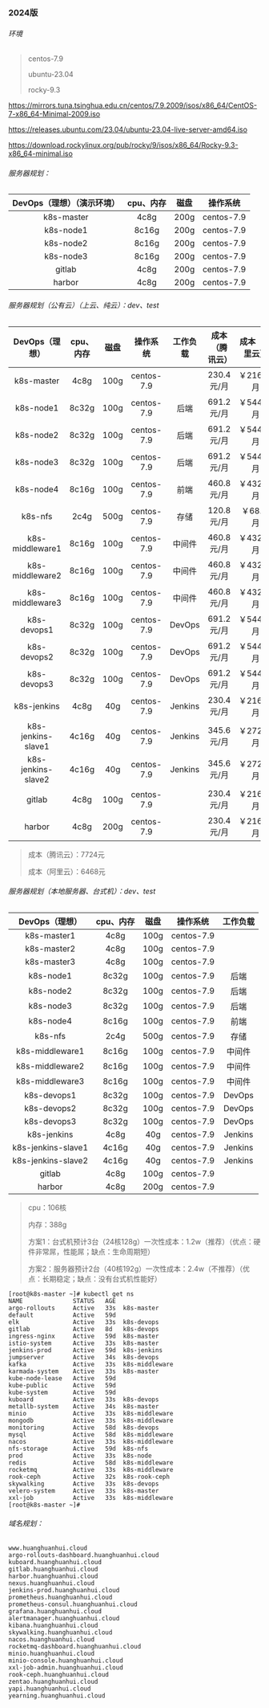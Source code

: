### 2024版

###### 环境

> centos-7.9
>
> ubuntu-23.04
>
> rocky-9.3

https://mirrors.tuna.tsinghua.edu.cn/centos/7.9.2009/isos/x86_64/CentOS-7-x86_64-Minimal-2009.iso

https://releases.ubuntu.com/23.04/ubuntu-23.04-live-server-amd64.iso

https://download.rockylinux.org/pub/rocky/9/isos/x86_64/Rocky-9.3-x86_64-minimal.iso

###### 服务器规划：

| DevOps（理想）（演示环境） | cpu、内存 | 磁盘 |  操作系统  |
| :------------------------: | :-------: | :--: | :--------: |
|         k8s-master         |   4c8g    | 200g | centos-7.9 |
|         k8s-node1          |   8c16g   | 200g | centos-7.9 |
|         k8s-node2          |   8c16g   | 200g | centos-7.9 |
|         k8s-node3          |   8c16g   | 200g | centos-7.9 |
|           gitlab           |   4c8g    | 200g | centos-7.9 |
|           harbor           |   4c8g    | 200g | centos-7.9 |

###### 服务器规划（公有云）（上云、纯云）：dev、test

|   DevOps（理想）   | cpu、内存 | 磁盘 |  操作系统  | 工作负载 | 成本（腾讯云） | 成本（阿里云） |
| :----------------: | :-------: | :--: | :--------: | :------: | :------------: | :------------: |
|     k8s-master     |   4c8g    | 100g | centos-7.9 |          |   230.4元/月   |   ￥216.0/月   |
|     k8s-node1      |   8c32g   | 100g | centos-7.9 |   后端   |   691.2元/月   |   ￥544.0/月   |
|     k8s-node2      |   8c32g   | 100g | centos-7.9 |   后端   |   691.2元/月   |   ￥544.0/月   |
|     k8s-node3      |   8c32g   | 100g | centos-7.9 |   后端   |   691.2元/月   |   ￥544.0/月   |
|     k8s-node4      |   8c16g   | 100g | centos-7.9 |   前端   |   460.8元/月   |   ￥432.0/月   |
|      k8s-nfs       |   2c4g    | 500g | centos-7.9 |   存储   |   120.8元/月   |   ￥68.0/月    |
|  k8s-middleware1   |   8c16g   | 100g | centos-7.9 |  中间件  |   460.8元/月   |   ￥432.0/月   |
|  k8s-middleware2   |   8c16g   | 100g | centos-7.9 |  中间件  |   460.8元/月   |   ￥432.0/月   |
|  k8s-middleware3   |   8c16g   | 100g | centos-7.9 |  中间件  |   460.8元/月   |   ￥432.0/月   |
|    k8s-devops1     |   8c32g   | 100g | centos-7.9 |  DevOps  |   691.2元/月   |   ￥544.0/月   |
|    k8s-devops2     |   8c32g   | 100g | centos-7.9 |  DevOps  |   691.2元/月   |   ￥544.0/月   |
|    k8s-devops3     |   8c32g   | 100g | centos-7.9 |  DevOps  |   691.2元/月   |   ￥544.0/月   |
|    k8s-jenkins     |   4c8g    | 40g  | centos-7.9 | Jenkins  |   230.4元/月   |   ￥216.0/月   |
| k8s-jenkins-slave1 |   4c16g   | 40g  | centos-7.9 | Jenkins  |   345.6元/月   |   ￥272.0/月   |
| k8s-jenkins-slave2 |   4c16g   | 40g  | centos-7.9 | Jenkins  |   345.6元/月   |   ￥272.0/月   |
|       gitlab       |   4c8g    | 100g | centos-7.9 |          |   230.4元/月   |   ￥216.0/月   |
|       harbor       |   4c8g    | 200g | centos-7.9 |          |   230.4元/月   |   ￥216.0/月   |

> 成本（腾讯云）：7724元
>
> 成本（阿里云）：6468元

###### 服务器规划（本地服务器、台式机）：dev、test

|   DevOps（理想）   | cpu、内存 | 磁盘 |  操作系统  | 工作负载 |
| :----------------: | :-------: | :--: | :--------: | :------: |
|    k8s-master1     |   4c8g    | 100g | centos-7.9 |          |
|    k8s-master2     |   4c8g    | 100g | centos-7.9 |          |
|    k8s-master3     |   4c8g    | 100g | centos-7.9 |          |
|     k8s-node1      |   8c32g   | 100g | centos-7.9 |   后端   |
|     k8s-node2      |   8c32g   | 100g | centos-7.9 |   后端   |
|     k8s-node3      |   8c32g   | 100g | centos-7.9 |   后端   |
|     k8s-node4      |   8c16g   | 100g | centos-7.9 |   前端   |
|      k8s-nfs       |   2c4g    | 500g | centos-7.9 |   存储   |
|  k8s-middleware1   |   8c16g   | 100g | centos-7.9 |  中间件  |
|  k8s-middleware2   |   8c16g   | 100g | centos-7.9 |  中间件  |
|  k8s-middleware3   |   8c16g   | 100g | centos-7.9 |  中间件  |
|    k8s-devops1     |   8c32g   | 100g | centos-7.9 |  DevOps  |
|    k8s-devops2     |   8c32g   | 100g | centos-7.9 |  DevOps  |
|    k8s-devops3     |   8c32g   | 100g | centos-7.9 |  DevOps  |
|    k8s-jenkins     |   4c8g    | 40g  | centos-7.9 | Jenkins  |
| k8s-jenkins-slave1 |   4c16g   | 40g  | centos-7.9 | Jenkins  |
| k8s-jenkins-slave2 |   4c16g   | 40g  | centos-7.9 | Jenkins  |
|       gitlab       |   4c8g    | 100g | centos-7.9 |          |
|       harbor       |   4c8g    | 200g | centos-7.9 |          |

> cpu：106核
>
> 内存：388g
>
> 方案1：台式机预计3台（24核128g）一次性成本：1.2w（推荐）（优点：硬件非常屌，性能屌；缺点：生命周期短）
>
> 方案2：服务器预计2台（40核192g）一次性成本：2.4w（不推荐）（优点：长期稳定；缺点：没有台式机性能好）

```shell
[root@k8s-master ~]# kubectl get ns
NAME              STATUS   AGE
argo-rollouts     Active   33s	k8s-master
default           Active   59d
elk               Active   33s	k8s-devops
gitlab            Active   8d	k8s-devops
ingress-nginx     Active   59d	k8s-master
istio-system      Active   33s	k8s-master
jenkins-prod      Active   59d	k8s-jenkins
jumpserver        Active   34s  k8s-devops
kafka             Active   33s	k8s-middleware
karmada-system    Active   33s	k8s-master
kube-node-lease   Active   59d
kube-public       Active   59d
kube-system       Active   59d
kuboard           Active   33s	k8s-devops
metallb-system    Active   34s	k8s-master
minio             Active   33s	k8s-middleware
mongodb           Active   33s	k8s-middleware
monitoring        Active   58d	k8s-devops
mysql             Active   58d	k8s-middleware
nacos             Active   33s	k8s-middleware
nfs-storage       Active   59d	k8s-nfs
prod              Active   33s	k8s-node
redis             Active   58d	k8s-middleware
rocketmq          Active   33s	k8s-middleware
rook-ceph         Active   32s	k8s-rook-ceph
skywalking        Active   33s	k8s-devops
velero-system     Active   33s	k8s-master
xxl-job           Active   33s	k8s-middleware
[root@k8s-master ~]#
```

###### 域名规划：

```shell
www.huanghuanhui.cloud
argo-rollouts-dashboard.huanghuanhui.cloud
kuboard.huanghuanhui.cloud
gitlab.huanghuanhui.cloud
harbor.huanghuanhui.cloud
nexus.huanghuanhui.cloud
jenkins-prod.huanghuanhui.cloud
prometheus.huanghuanhui.cloud
prometheus-consul.huanghuanhui.cloud
grafana.huanghuanhui.cloud
alertmanager.huanghuanhui.cloud
kibana.huanghuanhui.cloud
skywalking.huanghuanhui.cloud
nacos.huanghuanhui.cloud
rocketmq-dashboard.huanghuanhui.cloud
minio.huanghuanhui.cloud
minio-console.huanghuanhui.cloud
xxl-job-admin.huanghuanhui.cloud
rook-ceph.huanghuanhui.cloud
zentao.huanghuanhui.cloud
yapi.huanghuanhui.cloud
yearning.huanghuanhui.cloud
```
